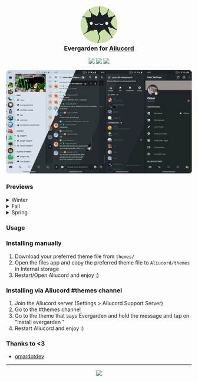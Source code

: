 <h3 align="center">
	<img src="https://github.com/everviolet/.github/raw/main/assets/logo-circle.png" width="100" alt="Logo"/><br/>
	Evergarden for <a href="https://github.com/everviolet/Aliucord">Aliucord</a>
</h3>

<p align="center">
	<a href="https://github.com/everviolet/aliucord/stargazers"><img src="https://img.shields.io/github/stars/everviolet/aliucord?style=for-the-badge&colorA=313B40&colorB=DBBC7F"></a>
	<a href="https://github.com/everviolet/aliucord/issues"><img src="https://img.shields.io/github/issues/everviolet/aliucord?style=for-the-badge&colorA=313B40&colorB=E69875"></a>
	<a href="https://github.com/everviolet/aliucord/contributors"><img src="https://img.shields.io/github/contributors/everviolet/aliucord?style=for-the-badge&colorA=313B40&colorB=97C9C3"></a>
</p>

<p align="center">
	<img src="https://raw.githubusercontent.com/everviolet/aliucord/main/assets/previews/preview.webp"/>
</p>

### Previews

<details>
<summary>Winter</summary>
<img src="https://raw.githubusercontent.com/everviolet/aliucord/main/assets/previews/winter.webp"/>
</details>
<details>
<summary>Fall</summary>
<img src="https://raw.githubusercontent.com/everviolet/aliucord/main/assets/previews/fall.webp"/>
</details>
<details>
<summary>Spring</summary>
<img src="https://raw.githubusercontent.com/everviolet/aliucord/main/assets/previews/spring.webp"/>
</details>

### Usage

### Installing manually
1. Download your preferred theme file from `themes/`
2. Open the files app and copy the preferred theme file to `Aliucord/themes` in Internal storage
3. Restart/Open Aliucord and enjoy :)

### Installing via Aliucord #themes channel
1. Join the Aliucord server (Settings > Aliucord Support Server)
2. Go to the #themes channel
3. Go to the theme that says Evergarden and hold the message and tap on "Install evergarden <your preferred flavor>"
4. Restart Aliucord and enjoy :) 

### Thanks to <3

- [omardotdev](https://github.com/omardotdev)

<hr>

<p align="center">
	<a href="https://github.com/comfysage/evergarden/blob/mega/LICENSE"><img src="https://img.shields.io/static/v1.svg?style=for-the-badge&label=LICENSE&message=GPL3&colorA=313B40&colorB=9BB5CF"/></a>
</p>
